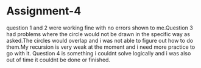 # Assignment-4

question 1 and 2 were working fine with no errors shown to me.Question 3 had problems where the circle would not be drawn in the specific way as asked.The circles would overlap 
and i was not able to figure out how to do them.My recursion is very weak at the moment and i need more practice to go with it.
Question 4 is something i couldnt solve logically and i was also out of time it couldnt be done or finished.
